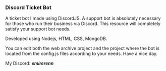 ### Discord Ticket Bot
A ticket bot I made using DiscordJS. A support bot is absolutely necessary for those who run their business via Discord. This resource will completely satisfy your support bot needs.

Developed using Nodejs, HTML, CSS, MongoDB.

You can edit both the web archive project and the project where the bot is located from the config.js files according to your needs. Have a nice day.

My Discord: ***emirerenn***
